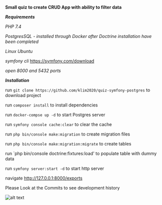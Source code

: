 **Small quiz to create CRUD App with ability to filter data**


***Requirements***


*PHP 7.4*

*PostgresSQL - installed through Docker after Doctrine installation have been completed*

*Linux Ubuntu*

*symfony cli* https://symfony.com/download

*open 8000 and 5432 ports*

***Installation***


run `git clone https://github.com/klim2020/quiz-symfony-postgres` to download project

run `composer install`  to install  dependencies

run `docker-compse up -d` to start Postgres server

run  `symfony console cache:clear` to clear the cache

run `php bin/console make:migration`  to create migration files

run `php bin/console make:migration:migrate`  to create tables

run `php bin/console doctrine:fixtures:load' to populate table with dummy data

run `symfony server:start -d` to start http server


navigate http://127.0.0.1:8000/exports 

Please Look at the Commits to see development history

![alt text](https://i.imgur.com/zvRhBci.png)

